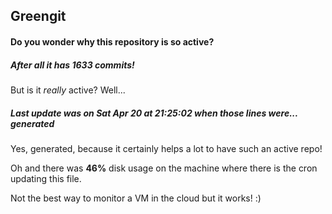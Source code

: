 ## Greengit

#### Do you wonder why this repository is so active?

##### After all it has 1633 commits!

But is it *really* active? Well...

##### Last update was on Sat Apr 20 at 21:25:02 when those lines were... generated

Yes, generated, because it certainly helps a lot to have such an active repo!

Oh and there was **46%** disk usage on the machine
where there is the cron updating this file.

Not the best way to monitor a VM in the cloud but it works! :)
